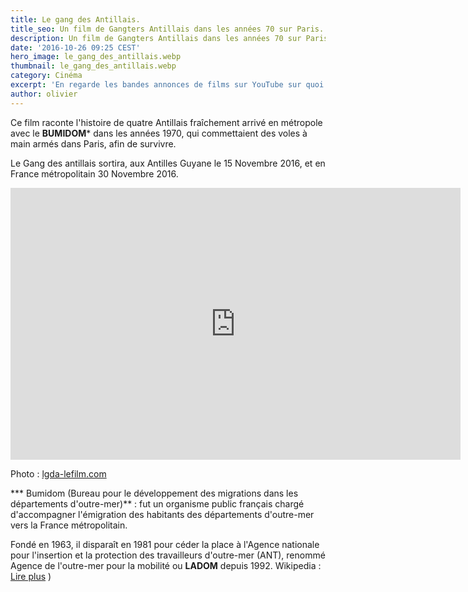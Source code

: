 ```yaml
---
title: Le gang des Antillais.
title_seo: Un film de Gangters Antillais dans les années 70 sur Paris.
description: Un film de Gangters Antillais dans les années 70 sur Paris.
date: '2016-10-26 09:25 CEST'
hero_image: le_gang_des_antillais.webp
thumbnail: le_gang_des_antillais.webp
category: Cinéma
excerpt: 'En regarde les bandes annonces de films sur YouTube sur quoi je tombe. Le Gang des antillais est un film basé sur le « roman de Loïc LÉRY », et réalisé par « Jean-Claude BARNY ».'
author: olivier
---
```


Ce film raconte l'histoire de quatre Antillais fraîchement arrivé en métropole avec le **BUMIDOM*** dans les années 1970, qui commettaient des voles à main armés dans Paris, afin de survivre.

Le Gang des antillais sortira, aux Antilles Guyane le 15 Novembre 2016, et en France métropolitain 30 Novembre 2016.

<div class="video__content">
  <iframe width="720" height="435" src="https://www.youtube.com/embed/wBEXw9dGgSA" frameborder="0" allowfullscreen="">
</iframe>
</div>

Photo : [lgda-lefilm.com](https://www.lgda-lefilm.com/)

*** Bumidom (Bureau pour le développement des migrations dans les départements d'outre-mer)** : fut un organisme public français chargé d'accompagner l'émigration des habitants des départements d'outre-mer vers la France métropolitain.

Fondé en 1963, il disparaît en 1981 pour céder la place à l'Agence nationale pour l'insertion et la protection des travailleurs d'outre-mer (ANT), renommé Agence de l'outre-mer pour la mobilité ou **LADOM** depuis 1992\. Wikipedia : [Lire plus](https://fr.wikipedia.org/wiki/Bureau_pour_le_d%C3%A9veloppement_des_migrations_dans_les_d%C3%A9partements_d%27outre-mer) )

